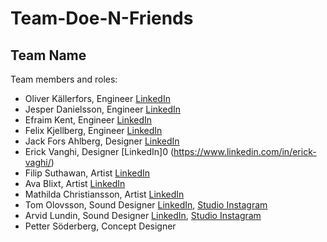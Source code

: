 # Team-Doe-N-Friends

## Team Name

Team members and roles:
* Oliver Källerfors, Engineer [LinkedIn](https://www.linkedin.com/in/oliver-källerfors-358bb21b3/)
* Jesper Danielsson, Engineer [LinkedIn](https://www.linkedin.com/in/jesper-danielsson-9b7048159/)
* Efraim Kent, Engineer [LinkedIn](https://www.linkedin.com/in/efraim-kent-01b8a33b/)
* Felix Kjellberg, Engineer [LinkedIn](https://www.linkedin.com/in/felix-kjellberg-837321228/)
* Jack Fors Ahlberg, Designer [LinkedIn](https://www.linkedin.com/in/jack-fors-ahlberg-9a8657221/)
* Erick Vanghi, Designer  [LinkedIn]0 (https://www.linkedin.com/in/erick-vaghi/)
* Filip Suthawan, Artist [LinkedIn](https://linkedin.com/in/filip-suthawan-07868a182)
* Ava Blixt, Artist [LinkedIn](https://www.linkedin.com/in/ava-blixt-6830aa195/)
* Mathilda Christiansson, Artist [LinkedIn](https://www.linkedin.com/in/mathilda-christiansson-107048220/)
* Tom Olovsson, Sound Designer [LinkedIn](https://www.linkedin.com/in/tom-olovsson-62a5b799/), [Studio Instagram](https://www.instagram.com/alderbaystudios/)
* Arvid Lundin, Sound Designer [LinkedIn](https://www.linkedin.com/in/arvid-lundin-a5b18622b/), [Studio Instagram](https://www.instagram.com/alderbaystudios/)
* Petter Söderberg, Concept Designer
